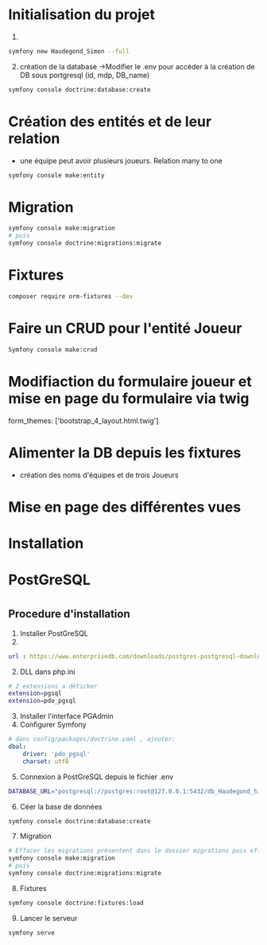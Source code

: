 # Initialisation du projet
1. 
```bash
symfony new Haudegond_Simon --full
```
2. création de la database
    ->Modifier le .env pour accéder à la création de DB sous portgresql (id, mdp, DB_name)
    <!-- puis -->
```bash
symfony console doctrine:database:create
```

# Création des entités et de leur relation
- une équipe peut avoir plusieurs joueurs. Relation many to one
```bash
symfony console make:entity
```

# Migration
```bash
symfony console make:migration
# puis
symfony console doctrine:migrations:migrate
```
# Fixtures
```bash
composer require orm-fixtures --dev
```

# Faire un CRUD pour l'entité Joueur
```bash
Symfony console make:crud
```

# Modifiaction du formulaire joueur et mise en page du formulaire via twig
form_themes: ['bootstrap_4_layout.html.twig']

# Alimenter la DB depuis les fixtures
- création des noms d'équipes et de trois Joueurs

# Mise en page des différentes vues



# Installation

#
# PostGreSQL
#
## Procedure d'installation
1. Installer PostGreSQL
2. 
```yaml
url : https://www.enterprisedb.com/downloads/postgres-postgresql-downloads
```
2. DLL dans php.ini

```bash
# 2 extensions a déticker
extension=pgsql
extension=pdo_pgsql
```

3. Installer l'interface PGAdmin
4. Configurer Symfony
```yaml
# dans config/packages/doctrine.yaml , ajouter:
dbal:
    driver: 'pdo_pgsql'
    charset: utf8
```
5. Connexion à PostGreSQL depuis le fichier .env
```bash
DATABASE_URL="postgresql://postgres:root@127.0.0.1:5432/db_Haudegond_Simon"
```
6. Céer la base de données
```bash
symfony console doctrine:database:create
```
7. Migration
```bash
# Effacer les migrations présentent dans le dossier migrations puis effectuer un :
symfony console make:migration
# puis
symfony console doctrine:migrations:migrate
```
8. Fixtures
```bash
symfony console doctrine:fixtures:load
```
9. Lancer le serveur
```bash
symfony serve
```


